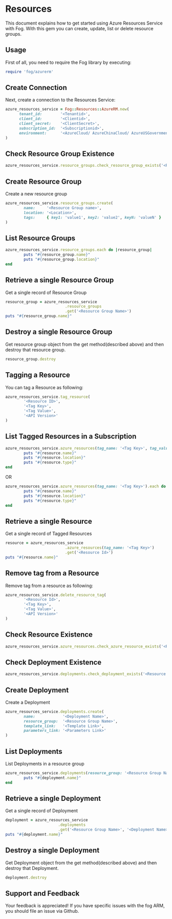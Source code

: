 # Resources

This document explains how to get started using Azure Resources Service with Fog. With this gem you can create, update, list or delete resource groups.

## Usage

First of all, you need to require the Fog library by executing:

```ruby
require 'fog/azurerm'
```

## Create Connection

Next, create a connection to the Resources Service:

```ruby
azure_resources_service = Fog::Resources::AzureRM.new(
      tenant_id:        '<Tenantid>',                                                         # Tenant id of Azure Active Directory Application
      client_id:        '<Clientid>',                                                         # Client id of Azure Active Directory Application
      client_secret:    '<ClientSecret>',                                                     # Client Secret of Azure Active Directory Application
      subscription_id:  '<Subscriptionid>',                                                   # Subscription id of an Azure Account
      environment:      '<AzureCloud/ AzureChinaCloud/ AzureUSGovernment/ AzureGermanCloud>'  # Azure cloud environment. Default is AzureCloud.
)
```

## Check Resource Group Existence

```ruby
azure_resources_service.resource_groups.check_resource_group_exists('<Resource Group Name>')
```

## Create Resource Group

Create a new resource group

```ruby
azure_resources_service.resource_groups.create(
        name:     '<Resource Group name>',
        location: '<Location>',
        tags:     { key1: 'value1', key2: 'value2', keyN: 'valueN' }                        # [Optional]
)
```
## List Resource Groups

```ruby
azure_resources_service.resource_groups.each do |resource_group|
        puts "#{resource_group.name}"
        puts "#{resource_group.location}"
end
```

## Retrieve a single Resource Group

Get a single record of Resource Group

```ruby
resource_group = azure_resources_service
                          .resource_groups
                          .get('<Resource Group Name>')
puts "#{resource_group.name}"
```

## Destroy a single Resource Group

Get resource group object from the get method(described above) and then destroy that resource group.

```ruby
resource_group.destroy
```
## Tagging a Resource

You can tag a Resource as following:

```ruby
azure_resources_service.tag_resource(
        '<Resource ID>',
        '<Tag Key>',
        '<Tag Value>',
        '<API Version>'
)
```

## List Tagged Resources in a Subscription

```ruby
azure_resources_service.azure_resources(tag_name: '<Tag Key>', tag_value: '<Tag Value>').each do |resource|
        puts "#{resource.name}"
        puts "#{resource.location}"
        puts "#{resource.type}"        
end
```
OR
```ruby
azure_resources_service.azure_resources(tag_name: '<Tag Key>').each do |resource|
        puts "#{resource.name}"
        puts "#{resource.location}"
        puts "#{resource.type}"        
end
```
## Retrieve a single Resource

Get a single record of Tagged Resources

```ruby
resource = azure_resources_service
                          .azure_resources(tag_name: '<Tag Key>')
                          .get('<Resource Id>')
puts "#{resource.name}"
```
## Remove tag from a Resource

Remove tag from a resource as following:

```ruby
azure_resources_service.delete_resource_tag(
        '<Resource Id>',
        '<Tag Key>',
        '<Tag Value>',
        '<API Version>'
)
```

## Check Resource Existence

```ruby
azure_resources_service.azure_resources.check_azure_resource_exists('<Resource Id>', '<API Version>')
```

## Check Deployment Existence

```ruby
azure_resources_service.deployments.check_deployment_exists('<Resource Group Name>', '<Deployment Name>')
```

## Create Deployment

Create a Deployment

```ruby
azure_resources_service.deployments.create(
        name:            '<Deployment Name>',
        resource_group:  '<Resource Group Name>',
        template_link:   '<Template Link>',
        parameters_link: '<Parameters Link>'
)
```
## List Deployments

List Deployments in a resource group

```ruby
azure_resources_service.deployments(resource_group: '<Resource Group Name>').each do |deployment|
        puts "#{deployment.name}"
end
```

## Retrieve a single Deployment

Get a single record of Deployment

```ruby
deployment = azure_resources_service
                       .deployments
                       .get('<Resource Group Name>', '<Deployment Name>')
puts "#{deployment.name}"
```

## Destroy a single Deployment

Get Deployment object from the get method(described above) and then destroy that Deployment.

```ruby
deployment.destroy
```

## Support and Feedback
Your feedback is appreciated! If you have specific issues with the fog ARM, you should file an issue via Github.
